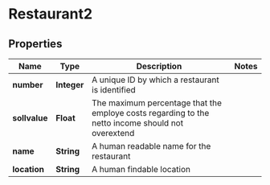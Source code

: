 # Restaurant2

## Properties
Name | Type | Description | Notes
------------ | ------------- | ------------- | -------------
**number** | **Integer** | A unique ID by which a restaurant is identified  | 
**sollvalue** | **Float** | The maximum percentage that the employe costs regarding to the netto income should not overextend | 
**name** | **String** | A human readable name for the restaurant | 
**location** | **String** | A human findable location | 
